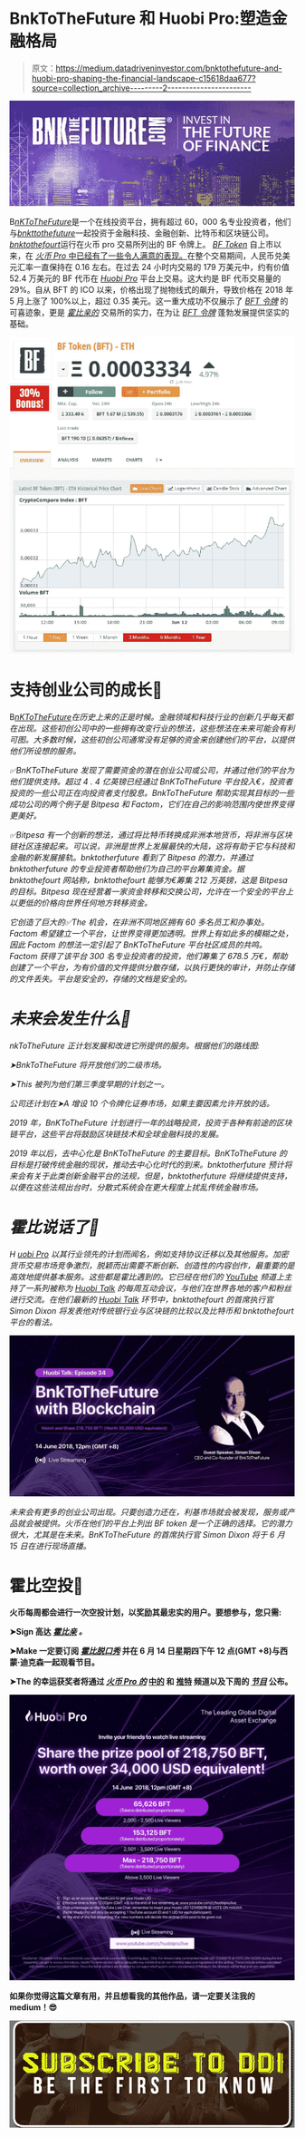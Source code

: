 # BnkToTheFuture 和 Huobi Pro:塑造金融格局

> 原文：<https://medium.datadriveninvestor.com/bnktothefuture-and-huobi-pro-shaping-the-financial-landscape-c15618daa677?source=collection_archive---------2----------------------->

![](img/613ccc6c2cc316747f656e189358a4e1.png)

B[*nKToTheFuture*](https://bnktothefuture.com/)是一个在线投资平台，拥有超过 60，000 名专业投资者，他们与[*bnkttothefuture*](https://bnktothefuture.com/)一起投资于金融科技、金融创新、比特币和区块链公司。[*bnktothefourt*](https://bnktothefuture.com/)运行在火币 pro 交易所列出的 BF 令牌上。 [*BF Token*](https://www.youtube.com/channel/UCABkgL5rRAk61E2Qtjtqcxw) 自上市以来，在 [*火币 Pro* 中已经有了一些令人满意的表现。](https://www.huobi.br.com/en-us/topic/invited/?invite_code=da523)在整个交易期间，人民币兑美元汇率一直保持在 0.16 左右。在过去 24 小时内交易的 179 万美元中，约有价值 52.4 万美元的 BF 代币在 [*Huobi Pro*](https://www.huobi.br.com/en-us/topic/invited/?invite_code=da523) 平台上交易。这大约是 BF 代币交易量的 29%。自从 BFT 的 ICO 以来，价格出现了抛物线式的飙升，导致价格在 2018 年 5 月上涨了 100%以上，超过 0.35 美元。这一重大成功不仅展示了 [*BFT 令牌*](https://bnktothefuture.com/) 的可喜迹象，更是 [*霍比亲的*](https://www.huobi.br.com/en-us/topic/invited/?invite_code=da523) 交易所的实力，在为让 [*BFT 令牌*](https://bnktothefuture.com/) 蓬勃发展提供坚实的基础。

![](img/7e72d66b90306a4fb4efbd2dc6cceb2e.png)

# 支持创业公司的成长🏢

B[*nKToTheFuture*](https://bnktothefuture.com/)*在历史上来的正是时候。金融领域和科技行业的创新几乎每天都在出现。这些初创公司中的一些拥有改变行业的想法，这些想法在未来可能会有利可图。大多数时候，这些初创公司通常没有足够的资金来创建他们的平台，以提供他们所设想的服务。*

*✅BnKToTheFuture 发现了需要资金的潜在创业公司或公司，并通过他们的平台为他们提供支持。超过 4 . 4 亿英镑已经通过 BnKToTheFuture 平台投入€，投资者投资的一些公司正在向投资者支付股息。BnkToTheFuture 帮助实现其目标的一些成功公司的两个例子是 Bitpesa 和 Factom，它们在自己的影响范围内使世界变得更美好。*

*✅Bitpesa 有一个创新的想法，通过将比特币转换成非洲本地货币，将非洲与区块链社区连接起来。可以说，非洲是世界上发展最快的大陆，这将有助于它与科技和金融的新发展接轨。bnktotherfuture 看到了 Bitpesa 的潜力，并通过 bnktotherfuture 的专业投资者帮助他们为自己的平台筹集资金。据 bnktothefourt 网站称，bnktothefourt 能够为€筹集 212 万英镑，这是 Bitpesa 的目标。Bitpesa 现在经营着一家资金转移和交换公司，允许在一个安全的平台上以更低的价格向世界任何地方转移资金。*

*它创造了巨大的✅The 机会，在非洲不同地区拥有 60 多名员工和办事处。Factom 希望建立一个平台，让世界变得更加透明。世界上有如此多的模糊之处，因此 Factom 的想法一定引起了 BnKToTheFuture 平台社区成员的共鸣。Factom 获得了该平台 300 名专业投资者的投资，他们筹集了 678.5 万€，帮助创建了一个平台，为有价值的文件提供分散存储，以执行更快的审计，并防止存储的文件丢失。平台是安全的，存储的文档是安全的。*

# *未来会发生什么🌟*

*nkToTheFuture 正计划发展和改进它所提供的服务。根据他们的路线图:*

*➤BnkToTheFuture 将开放他们的二级市场。*

*➤This 被列为他们第三季度早期的计划之一。*

*公司还计划在➤A 增设 10 个令牌化证券市场，如果主要因素允许开放的话。*

*2019 年，BnKToTheFuture 计划进行一年的战略投资，投资于各种有前途的区块链平台，这些平台将鼓励区块链技术和全球金融科技的发展。*

*2019 年以后，去中心化是 BnKToTheFuture 的主要目标。BnKToTheFuture 的目标是打破传统金融的现状，推动去中心化时代的到来。bnktotherfuture 预计将来会有关于此类创新金融平台的法规，但是，bnktotherfuture 将继续提供支持，以便在这些法规出台时，分散式系统会在更大程度上扰乱传统金融市场。*

# *霍比说话了🎥*

*H [*uobi Pro*](https://www.huobi.br.com/en-us/topic/invited/?invite_code=da523) 以其行业领先的计划而闻名，例如支持协议迁移以及其他服务。加密货币交易市场竞争激烈，脱颖而出需要不断创新、创造性的内容创作，最重要的是高效地提供基本服务。这些都是霍比遇到的。它已经在他们的 [*YouTube*](https://www.youtube.com/channel/UCABkgL5rRAk61E2Qtjtqcxw) 频道上主持了一系列被称为 [*Huobi Talk*](https://www.youtube.com/channel/UCABkgL5rRAk61E2Qtjtqcxw) 的每周互动会议，与他们在世界各地的客户和粉丝进行交流。在他们最新的 [*Huobi Talk*](https://www.youtube.com/channel/UCABkgL5rRAk61E2Qtjtqcxw) 环节中，bnktothefourt 的首席执行官 Simon Dixon 将发表他对传统银行业与区块链的比较以及比特币和 bnktothefourt 平台的看法。*

*![](img/44c7ba369a38e1b2d95767df85030b31.png)*

*未来会有更多的创业公司出现。只要创造力还在，利基市场就会被发现，服务或产品就会被提供。火币在他们的平台上列出 BF token 是一个正确的选择。它的潜力很大，尤其是在未来。BnKToTheFuture 的首席执行官 Simon Dixon 将于 6 月 15 日在[](https://www.youtube.com/channel/UCABkgL5rRAk61E2Qtjtqcxw)*进行现场直播。**

# **霍比空投🍬**

**火币每周都会进行一次空投计划，以奖励其最忠实的用户。要想参与，您只需:**

**➤Sign 高达 [*霍比亲*](https://www.huobi.br.com/en-us/topic/invited/?invite_code=da523) *。***

**➤Make 一定要订阅 [*霍比脱口秀*](https://www.youtube.com/channel/UCABkgL5rRAk61E2Qtjtqcxw) 并在 6 月 14 日星期四下午 12 点(GMT +8)与西蒙·迪克森一起观看节目。**

**➤The 的幸运获奖者将通过 [*火币 Pro 的*](https://www.huobi.br.com/en-us/topic/invited/?invite_code=da523) [**中的**](https://medium.com/@huobipro) 和 [**推特**](https://twitter.com/Huobi_Pro) 频道以及下周的 [*节目*](https://www.youtube.com/channel/UCABkgL5rRAk61E2Qtjtqcxw) 公布。**

**![](img/86ea3f1d1e1b23526dd33a82d121fa0d.png)**

**如果你觉得这篇文章有用，并且想看我的其他作品，请一定要关注我的 medium！😎**

**[![](img/b6f926ec4f9727dcfb41809c9f59a85e.png)](http://eepurl.com/dw5NFP)**